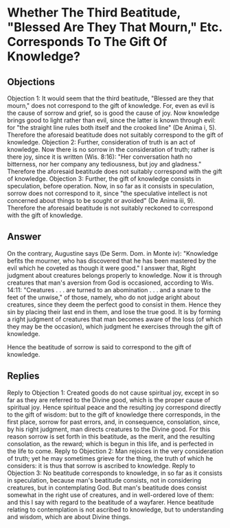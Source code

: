 # Whether The Third Beatitude, "Blessed Are They That Mourn," Etc. Corresponds To The Gift Of Knowledge?
## Objections
Objection 1: It would seem that the third beatitude, "Blessed are they that mourn," does not correspond to the gift of knowledge. For, even as evil is the cause of sorrow and grief, so is good the cause of joy. Now knowledge brings good to light rather than evil, since the latter is known through evil: for "the straight line rules both itself and the crooked line" (De Anima i, 5). Therefore the aforesaid beatitude does not suitably correspond to the gift of knowledge.
Objection 2: Further, consideration of truth is an act of knowledge. Now there is no sorrow in the consideration of truth; rather is there joy, since it is written (Wis. 8:16): "Her conversation hath no bitterness, nor her company any tediousness, but joy and gladness." Therefore the aforesaid beatitude does not suitably correspond with the gift of knowledge.
Objection 3: Further, the gift of knowledge consists in speculation, before operation. Now, in so far as it consists in speculation, sorrow does not correspond to it, since "the speculative intellect is not concerned about things to be sought or avoided" (De Anima iii, 9). Therefore the aforesaid beatitude is not suitably reckoned to correspond with the gift of knowledge.
## Answer
On the contrary, Augustine says (De Serm. Dom. in Monte iv): "Knowledge befits the mourner, who has discovered that he has been mastered by the evil which he coveted as though it were good."
I answer that, Right judgment about creatures belongs properly to knowledge. Now it is through creatures that man's aversion from God is occasioned, according to Wis. 14:11: "Creatures . . . are turned to an abomination . . . and a snare to the feet of the unwise," of those, namely, who do not judge aright about creatures, since they deem the perfect good to consist in them. Hence they sin by placing their last end in them, and lose the true good. It is by forming a right judgment of creatures that man becomes aware of the loss (of which they may be the occasion), which judgment he exercises through the gift of knowledge.

Hence the beatitude of sorrow is said to correspond to the gift of knowledge.
## Replies
Reply to Objection 1: Created goods do not cause spiritual joy, except in so far as they are referred to the Divine good, which is the proper cause of spiritual joy. Hence spiritual peace and the resulting joy correspond directly to the gift of wisdom: but to the gift of knowledge there corresponds, in the first place, sorrow for past errors, and, in consequence, consolation, since, by his right judgment, man directs creatures to the Divine good. For this reason sorrow is set forth in this beatitude, as the merit, and the resulting consolation, as the reward; which is begun in this life, and is perfected in the life to come.
Reply to Objection 2: Man rejoices in the very consideration of truth; yet he may sometimes grieve for the thing, the truth of which he considers: it is thus that sorrow is ascribed to knowledge.
Reply to Objection 3: No beatitude corresponds to knowledge, in so far as it consists in speculation, because man's beatitude consists, not in considering creatures, but in contemplating God. But man's beatitude does consist somewhat in the right use of creatures, and in well-ordered love of them: and this I say with regard to the beatitude of a wayfarer. Hence beatitude relating to contemplation is not ascribed to knowledge, but to understanding and wisdom, which are about Divine things.